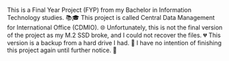 This is a Final Year Project (FYP) from my Bachelor in Information Technology studies. 📚🎓 
This project is called Central Data Management for International Office (CDMIO). 🌐 
Unfortunately, this is not the final version of the project as my M.2 SSD broke, and I could not recover the files. 💔
This version is a backup from a hard drive I had. 💾 I have no intention of finishing this project again until further notice. 🚫
